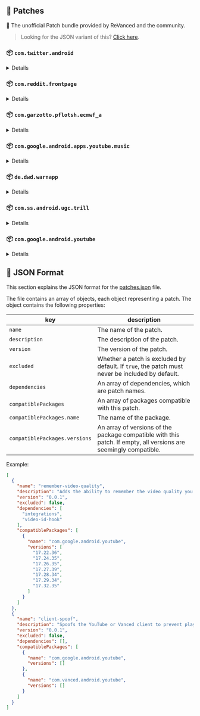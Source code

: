 ## 🧩 Patches

🧩 The unofficial Patch bundle provided by ReVanced and the community.

> Looking for the JSON variant of this? [Click here](patches.json).

### 📦 `com.twitter.android`
<details>

| 💊 Patch | 📜 Description | 🏹 Target Version |
|:--------:|:--------------:|:-----------------:|
| `timeline-ads` | Removes ads from the Twitter timeline. | all |
</details>

### 📦 `com.reddit.frontpage`
<details>

| 💊 Patch | 📜 Description | 🏹 Target Version |
|:--------:|:--------------:|:-----------------:|
| `premium-icon-reddit` | Unlocking Premium Icons in reddit app. | all |
| `general-reddit-ads` | Removes general ads from the Reddit frontpage and subreddits. | all |
</details>

### 📦 `com.garzotto.pflotsh.ecmwf_a`
<details>

| 💊 Patch | 📜 Description | 🏹 Target Version |
|:--------:|:--------------:|:-----------------:|
| `pflotsh-ecmwf-subscription-unlock` | Unlocks all subscription features. | 3.5.4 |
</details>

### 📦 `com.google.android.apps.youtube.music`
<details>

| 💊 Patch | 📜 Description | 🏹 Target Version |
|:--------:|:--------------:|:-----------------:|
| `minimized-playback-music` | Enables minimized playback on Kids music. | 5.22.54 |
| `custom-music-branding` | Changes the YouTube Music launcher icon to be ReVanced's. | all |
| `tasteBuilder-remover` | Removes the "Tell us which artists you like" card from the home screen. | 5.22.54 |
| `hide-get-premium` | Removes all "Get Premium" evidences from the avatar menu. | 5.22.54 |
| `compact-header` | Hides the music category bar at the top of the homepage. | 5.22.54 |
| `upgrade-button-remover` | Removes the upgrade tab from the pivot bar. | 5.22.54 |
| `background-play` | Enables playing music in the background. | 5.22.54 |
| `music-microg-support` | Allows YouTube Music ReVanced to run without root and under a different package name. | 5.22.54 |
| `music-video-ads` | Removes ads in the music player. | 5.22.54 |
| `codecs-unlock` | Adds more audio codec options. The new audio codecs usually result in better audio quality. | 5.22.54 |
| `exclusive-audio-playback` | Enables the option to play music without video. | 5.22.54 |
</details>

### 📦 `de.dwd.warnapp`
<details>

| 💊 Patch | 📜 Description | 🏹 Target Version |
|:--------:|:--------------:|:-----------------:|
| `promo-code-unlock` | Disables the validation of promo code. Any code will work to unlock all features. | all |
</details>

### 📦 `com.ss.android.ugc.trill`
<details>

| 💊 Patch | 📜 Description | 🏹 Target Version |
|:--------:|:--------------:|:-----------------:|
| `tiktok-download` | Remove restrictions on downloads video. | all |
| `tiktok-seekbar` | Show progress bar for all video. | all |
| `tiktok-ads` | Removes ads from TikTok. | all |
</details>

### 📦 `com.google.android.youtube`
<details>

| 💊 Patch | 📜 Description | 🏹 Target Version |
|:--------:|:--------------:|:-----------------:|
| `swipe-controls` | Adds volume and brightness swipe controls. | 17.33.42 |
| `downloads` | Enables downloading music and videos from YouTube. | 17.33.42 |
| `seekbar-tapping` | Enables tap-to-seek on the seekbar of the video player. | 17.33.42 |
| `amoled` | Enables pure black theme. | all |
| `disable-create-button` | Hides the create button in the navigation bar. | 17.33.42 |
| `hide-cast-button` | Hides the cast button in the video player. | all |
| `return-youtube-dislike` | Shows the dislike count of videos using the Return YouTube Dislike API. | 17.33.42 |
| `hide-autoplay-button` | Hides the autoplay button in the video player. | 17.33.42 |
| `premium-heading` | Shows premium branding on the home screen. | all |
| `custom-branding` | Changes the YouTube launcher icon and name to your choice (defaults to ReVanced). | all |
| `disable-fullscreen-panels` | Disables video description and comments panel in fullscreen view. | 17.33.42 |
| `old-quality-layout` | Enables the original quality flyout menu. | 17.33.42 |
| `hide-shorts-button` | Hides the shorts button on the navigation bar. | 17.33.42 |
| `hide-watermark` | Hides creator's watermarks on videos. | 17.33.42 |
| `sponsorblock` | Integrate SponsorBlock. | 17.33.42 |
| `enable-wide-searchbar` | Replaces the search icon with a wide search bar. This will hide the YouTube logo when active. | 17.33.42 |
| `tablet-mini-player` | Enables the tablet mini player layout. | 17.33.42 |
| `minimized-playback` | Enables minimized and background playback. | 17.33.42 |
| `client-spoof` | Spoofs the YouTube or Vanced client to prevent playback issues. | all |
| `custom-video-buffer` | Lets you change the buffers of videos. | 17.33.42 |
| `always-autorepeat` | Always repeats the playing video again. | 17.33.42 |
| `microg-support` | Allows YouTube ReVanced to run without root and under a different package name with Vanced MicroG. | 17.33.42 |
| `settings` | Adds settings for ReVanced to YouTube. | all |
| `enable-debugging` | Enables app debugging by patching the manifest file. | all |
| `custom-playback-speed` | Adds more video playback speed options. | 17.33.42 |
| `hdr-auto-brightness` | Makes the brightness of HDR videos follow the system default. | 17.33.42 |
| `remember-video-quality` | Adds the ability to remember the video quality you chose in the video quality flyout. | 17.33.42 |
| `video-ads` | Removes ads in the video player. | 17.33.42 |
| `general-ads` | Removes general ads. | 17.33.42 |
| `hide-infocard-suggestions` | Hides infocards in videos. | 17.33.42 |
</details>



## 📝 JSON Format

This section explains the JSON format for the [patches.json](patches.json) file.

The file contains an array of objects, each object representing a patch. The object contains the following properties:

| key                           | description                                                                                                      |
|-------------------------------|------------------------------------------------------------------------------------------------------------------|
| `name`                        | The name of the patch.                                                                                           |
| `description`                 | The description of the patch.                                                                                    |
| `version`                     | The version of the patch.                                                                                        |
| `excluded`                    | Whether a patch is excluded by default. If `true`, the patch must never be included by default.                  |
| `dependencies`                | An array of dependencies, which are patch names.                                                                 |
| `compatiblePackages`          | An array of packages compatible with this patch.                                                                 |
| `compatiblePackages.name`     | The name of the package.                                                                                         |
| `compatiblePackages.versions` | An array of versions of the package compatible with this patch. If empty, all versions are seemingly compatible. |

Example:

```json
[
  {
    "name": "remember-video-quality",
    "description": "Adds the ability to remember the video quality you chose in the video quality flyout.",
    "version": "0.0.1",
    "excluded": false,
    "dependencies": [
      "integrations",
      "video-id-hook"
    ],
    "compatiblePackages": [
      {
        "name": "com.google.android.youtube",
        "versions": [
          "17.22.36",
          "17.24.35",
          "17.26.35",
          "17.27.39",
          "17.28.34",
          "17.29.34",
          "17.32.35"
        ]
      }
    ]
  },
  {
    "name": "client-spoof",
    "description": "Spoofs the YouTube or Vanced client to prevent playback issues.",
    "version": "0.0.1",
    "excluded": false,
    "dependencies": [],
    "compatiblePackages": [
      {
        "name": "com.google.android.youtube",
        "versions": []
      },
      {
        "name": "com.vanced.android.youtube",
        "versions": []
      }
    ]
  }
]
```